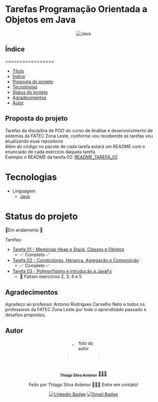 # Tarefas Programação Orientada a Objetos em Java

<div align="center">
  
![Java](https://img.shields.io/badge/java-%23ED8B00.svg?style=for-the-badge&logo=openjdk&logoColor=white)

</div>

## Índice
=================
<!--ts-->
* [Título](#tarefas--programacao-orientada-a-objetos-em-java)
* [Índice](#índice)
* [Proposta do projeto](#proposta-do-projeto)
* [Tecnologias](#tecnologias)
* [Status do projeto](#status-do-projeto)
* [Agradecimentos](#agradecimentos)
* [Autor](#autor)
<!--te-->


## Proposta do projeto
Tarefas da disciplina de POO do curso de Análise e desenvolvimento de sistemas da FATEC Zona Leste, conforme vou recebendo as tarefas vou atualizando esse repositorio<br>
Além do código no pacote de cada tarefa estará um README com o enunciado de cada exercício daquela tarefa.<br>
Exemplo o README da tarefa 02: [README_TAREFA_02](https://github.com/thiagosilvaantenor/Tarefas_POO_Java/blob/main/src/edu/curso/tarefa_02/README_Tarefa_02.md) 

# Tecnologias
- Linguagem
  - [Java](https://www.oracle.com/br/java/) 

# Status do projeto
🚧Em andamento 🚧

Tarefas:
- [Tarefa 01 - Memórias Heap e Stack, Classes e Objetos](https://github.com/thiagosilvaantenor/Tarefas_POO_Java/tree/main/src/edu/curso/tarefa_01)
  -  ✅ Completo ✅
- [Tarefa 02 - Construtores, Herança, Agregação e Composição](https://github.com/thiagosilvaantenor/Tarefas_POO_Java/tree/main/src/edu/curso/tarefa_02)
  - ✅ Completo ✅
- [Tarefa 03 - Polimorfistmo e Introdução a JavaFx](https://github.com/thiagosilvaantenor/Tarefas_POO_Java/tree/main/src/edu/curso/tarefa_03)
  - 🚧 Faltam exercícios 2, 3, 4 e 5

## Agradecimentos
Agradeço ao professor Antonio Rodrigues Carvalho Neto e todos os professores da FATEC Zona Leste por todo o aprendizado passado e desafios propostos.

## Autor

<div align="center">
<a href="https://www.linkedin.com/in/thiago-antenor/">
<img style="border-radius: 50%;" src="https://avatars.githubusercontent.com/u/99970279?v=4" width="100px;" alt="foto do autor"/>
 <br />
 <sub><b>Thiago Silva Antenor</b></sub></a> <a href="https://www.linkedin.com/in/thiago-antenor/" title="Linkedin"> 🧑🏾‍💻</a>


Feito por Thiago Silva Antenor 👨🏾‍💻 Entre em contato!

[![Linkedin Badge](https://img.shields.io/badge/-Thiago-blue?style=flat-square&logo=Linkedin&logoColor=white&link=https://www.linkedin.com/in/thiago-antenor/)](https://www.linkedin.com/in/thiago-antenor/) 
[![Gmail Badge](https://img.shields.io/badge/-thiagoantenor31@gmail.com-c14438?style=flat-square&logo=Gmail&logoColor=white&link=mailto:thiagoantenor31.com)](mailto:thiagoantenor31.com)
</div>
